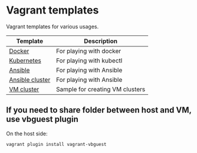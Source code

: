 # Vagrant templates

Vagrant templates for various usages.

|Template|Description|
|---|---|
|[Docker](./docker)|For playing with docker|
|[Kubernetes](./kubernetes)|For playing with kubectl|
|[Ansible](./ansible)|For playing with Ansible|
|[Ansible cluster](./ansible-cluster)|For playing with Ansible|
|[VM cluster](./vmcluster)|Sample for creating VM clusters|

## If you need to share folder between host and VM, use vbguest plugin

On the host side:

```
vagrant plugin install vagrant-vbguest
```
